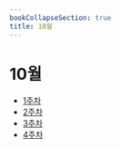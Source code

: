 ```yaml
---
bookCollapseSection: true
title: 10월
---
```

# 10월

- [1주차](Coding%20Test/23.10/1주차/_index.md)
- [2주차](Coding%20Test/23.10/2주차/_index.md)
- [3주차](Coding%20Test/23.10/3주차/_index.md)
- [4주차](Coding%20Test/23.10/4주차/_index.md)
